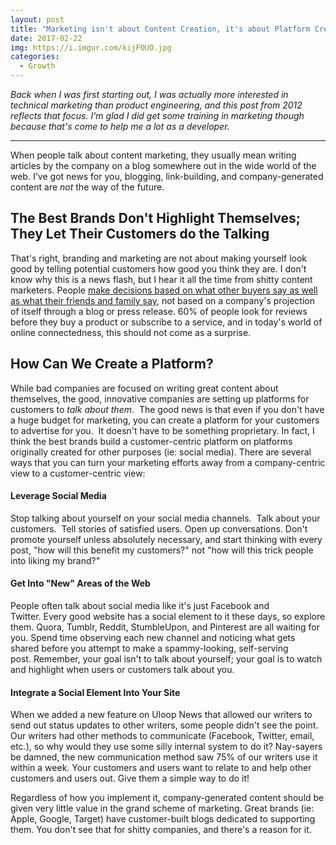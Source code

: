 ```yaml
---
layout: post
title: "Marketing isn't about Content Creation, it's about Platform Creation"
date: 2017-02-22
img: https://i.imgur.com/kijFOUO.jpg
categories:
  - Growth
---
```

*Back when I was first starting out, I was actually more interested in technical marketing than product engineering, and this post from 2012 reflects that focus. I'm glad I did get some training in marketing though because that's come to help me a lot as a developer.*

-----

When people talk about content marketing, they usually mean writing articles by the company on a blog somewhere out in the wide world of the web. I've got news for you, blogging, link-building, and company-generated content are _not_ the way of the future.

## The Best Brands Don't Highlight Themselves; They Let Their Customers do the Talking

That's right, branding and marketing are not about making yourself look good by telling potential customers how good you think they are. I don't know why this is a news flash, but I hear it all the time from shitty content marketers. People [make decisions based on what other buyers say as well as what their friends and family say](http://conversionxl.com/9-things-to-know-about-influencing-purchasing-decisions/), not based on a company's projection of itself through a blog or press release. 60% of people look for reviews before they buy a product or subscribe to a service, and in today's world of online connectedness, this should not come as a surprise.

## How Can We Create a Platform?

While bad companies are focused on writing great content about themselves, the good, innovative companies are setting up platforms for customers to _talk about them_.  The good news is that even if you don't have a huge budget for marketing, you can create a platform for your customers to advertise for you.  It doesn't have to be something proprietary. In fact, I think the best brands build a customer-centric platform on platforms originally created for other purposes (ie: social media). There are several ways that you can turn your marketing efforts away from a company-centric view to a customer-centric view:

#### Leverage Social Media

Stop talking about yourself on your social media channels.  Talk about your customers.  Tell stories of satisfied users. Open up conversations. Don't promote yourself unless absolutely necessary, and start thinking with every post, "how will this benefit my customers?" not "how will this trick people into liking my brand?"

#### Get Into "New" Areas of the Web

People often talk about social media like it's just Facebook and Twitter. Every good website has a social element to it these days, so explore them. Quora, Tumblr, Reddit, StumbleUpon, and Pinterest are all waiting for you. Spend time observing each new channel and noticing what gets shared before you attempt to make a spammy-looking, self-serving post. Remember, your goal isn't to talk about yourself; your goal is to watch and highlight when users or customers talk about you.

#### Integrate a Social Element Into Your Site

When we added a new feature on Uloop News that allowed our writers to send out status updates to other writers, some people didn't see the point. Our writers had other methods to communicate (Facebook, Twitter, email, etc.), so why would they use some silly internal system to do it? Nay-sayers be damned, the new communication method saw 75% of our writers use it within a week. Your customers and users want to relate to and help other customers and users out. Give them a simple way to do it!

Regardless of how you implement it, company-generated content should be given very little value in the grand scheme of marketing. Great brands (ie: Apple, Google, Target) have customer-built blogs dedicated to supporting them. You don't see that for shitty companies, and there's a reason for it.
